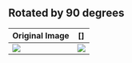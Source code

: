 Rotated by 90 degrees
---------------------

| Original Image | []
|----------------|----|
| [![](images/orig/lenna_small.png)](../../images/orig/lenna.png) | [![](images/rotate_90/rotated_by_90_degrees_lenna_small_.png)](../../images/rotate_90/rotated_by_90_degrees_lenna_.png)
